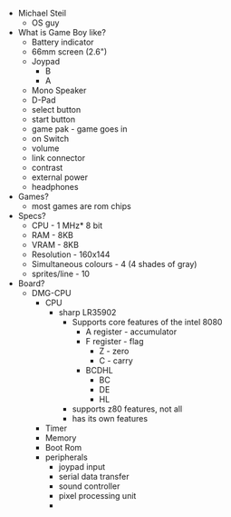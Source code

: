 - Michael Steil
	- OS guy
- What is Game Boy like?
	- Battery indicator
	- 66mm screen (2.6")
	- Joypad
		- B
		- A
	- Mono Speaker
	- D-Pad
	- select button
	- start button
	- game pak - game goes in
	- on Switch
	- volume
	- link connector
	- contrast
	- external power
	- headphones
- Games?
	- most games are rom chips
- Specs?
	- CPU - 1 MHz* 8 bit
	- RAM - 8KB
	- VRAM - 8KB
	- Resolution - 160x144
	- Simultaneous colours - 4 (4 shades of gray)
	- sprites/line - 10
- Board?
	- DMG-CPU
		- CPU
			- sharp LR35902
				- Supports core features of the intel 8080
					- A register - accumulator
					- F register - flag
						- Z - zero
						- C - carry
					- BCDHL
						- BC
						- DE
						- HL
				- supports z80 features, not all
				- has its own features
		- Timer
		- Memory
		- Boot Rom
		- peripherals
			- joypad input
			- serial data transfer
			- sound controller
			- pixel processing unit
			- 














